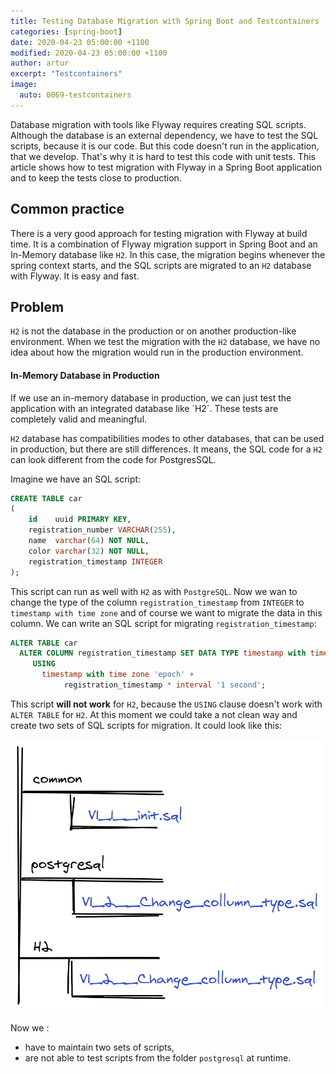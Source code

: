 ```yaml
---
title: Testing Database Migration with Spring Boot and Testcontainers
categories: [spring-boot]
date: 2020-04-23 05:00:00 +1100
modified: 2020-04-23 05:00:00 +1100
author: artur
excerpt: "Testcontainers"
image:
  auto: 0069-testcontainers
---
```


Database migration with tools like Flyway requires creating SQL scripts.
Although the database is an external dependency, we have to test the SQL scripts, because it is our code.
But this code doesn't run in the application, that we develop. That's why it is hard to test this code with unit tests.
This article shows how to test migration with Flyway in a Spring Boot application and to keep the tests close to production.

## Common practice
There is a very good approach for testing migration with Flyway at build time. It is a combination of 
Flyway migration support in Spring Boot and an In-Memory database like `H2`. In this case, the migration begins
whenever the spring context starts, and the SQL scripts are migrated to an `H2` database with Flyway.
It is easy and fast.

## Problem
`H2` is not the database in the production or on another production-like environment. When we test the migration
with the `H2` database, we have no idea about how the migration would run in the production environment.

<div class="notice success">
  <h4>In-Memory Database in Production</h4>
  <p>
  If we use an in-memory database in production, we can just test the application with an integrated database like `H2`.
  These tests are completely valid and meaningful.  
  </p>
</div>

`H2` database has compatibilities modes to other databases, that can be used in production, but there are still differences. It means, the SQL code for a 
`H2` can look different from the code for PostgresSQL.

Imagine we have an SQL script:

```sql
CREATE TABLE car
(
    id    uuid PRIMARY KEY,
    registration_number VARCHAR(255),
    name  varchar(64) NOT NULL,
    color varchar(32) NOT NULL,
    registration_timestamp INTEGER
);
``` 
This script can run as well with `H2` as with `PostgreSQL`. Now we wan to change the type
of the column `registration_timestamp` from `INTEGER` to `timestamp with time zone` and of course we want to migrate the data
in this column. We can write an SQL script for migrating `registration_timestamp`:

````sql
ALTER TABLE car
  ALTER COLUMN registration_timestamp SET DATA TYPE timestamp with time zone
     USING
       timestamp with time zone 'epoch' +
            registration_timestamp * interval '1 second';
````

This script **will not work** for `H2`, because the `USING` clause doesn't work with `ALTER TABLE` for `H2`. 
At this moment we could take a not clean way and create two sets of SQL scripts for migration.
It could look like this: 

![Two sets of SQL scripts.](/assets/img/posts/testcontainers/two_sets_of_sql_scripts.png)

Now we :
 * have to maintain two sets of scripts,
 * are not able to test scripts from the folder `postgresql` at runtime.
    

